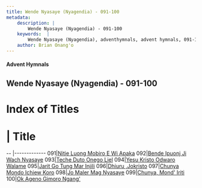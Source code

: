 ```yaml
---
title: Wende Nyasaye (Nyagendia) - 091-100
metadata:
    description: |
        Wende Nyasaye (Nyagendia) - 091-100
    keywords:  |
        Wende Nyasaye (Nyagendia), adventhymnals, advent hymnals, 091-100
    author: Brian Onang'o
---
```


#### Advent Hymnals
## Wende Nyasaye (Nyagendia) - 091-100

# Index of Titles
# | Title                        
-- |-------------
091|[Nitie Luong Mobiro E Wi Apaka](/wende-nyasaye/wende-nyasaye/001-100/091-100/Nitie-Luong-Mobiro-E-Wi-Apaka)
092|[Bende Ipuonj Ji Wach Nyasaye](/wende-nyasaye/wende-nyasaye/001-100/091-100/Bende-Ipuonj-Ji-Wach-Nyasaye)
093|[Teche Duto Onego Liel](/wende-nyasaye/wende-nyasaye/001-100/091-100/Teche-Duto-Onego-Liel)
094|[Yesu Kristo Odwaro Walame](/wende-nyasaye/wende-nyasaye/001-100/091-100/Yesu-Kristo-Odwaro-Walame)
095|[Jarit Go Tung Mar Injili](/wende-nyasaye/wende-nyasaye/001-100/091-100/Jarit-Go-Tung-Mar-Injili)
096|[Dhiuru ,Jokristo](/wende-nyasaye/wende-nyasaye/001-100/091-100/Dhiuru-,Jokristo)
097|[Chunya Mondo Ichiew Koro](/wende-nyasaye/wende-nyasaye/001-100/091-100/Chunya-Mondo-Ichiew-Koro)
098|[Jo Maler Mag Nyasaye](/wende-nyasaye/wende-nyasaye/001-100/091-100/Jo-Maler-Mag-Nyasaye)
099|[Chunya, Mond' Iriti](/wende-nyasaye/wende-nyasaye/001-100/091-100/Chunya,-Mond'-Iriti)
100|[Ok Ageno Gimoro Ngang'](/wende-nyasaye/wende-nyasaye/001-100/091-100/Ok-Ageno-Gimoro-Ngang')